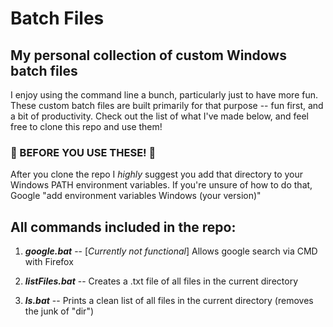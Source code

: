 # Batch Files
## My personal collection of custom Windows batch files
I enjoy using the command line a bunch, particularly just to have more fun.
These custom batch files are built primarily for that purpose -- fun first, and a bit of productivity.
Check out the list of what I've made below, and feel free to clone this repo and use them!

### &#x1F538; BEFORE YOU USE THESE! &#x1F538;
After you clone the repo I _highly_ suggest you add that directory to your Windows PATH environment variables.
If you're unsure of how to do that, Google "add environment variables Windows (your version)"

## All commands included in the repo:
1. ***google.bat*** -- [_Currently not functional_] Allows google search via CMD with Firefox

2. ***listFiles.bat*** -- Creates a .txt file of all files in the current directory

3. ***ls.bat*** -- Prints a clean list of all files in the current directory (removes the junk of "dir")